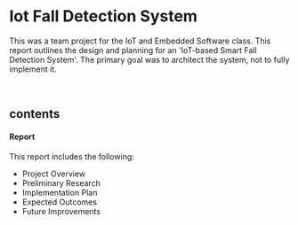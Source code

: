 # Iot Fall Detection System
This was a team project for the IoT and Embedded Software class. This report outlines the design and planning for an 'IoT-based Smart Fall Detection System'. The primary goal was to architect the system, not to fully implement it.

<br/>

## contents
#### Report
This report includes the following:
- Project Overview
- Preliminary Research
- Implementation Plan
- Expected Outcomes
- Future Improvements

